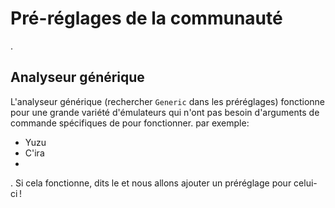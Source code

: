 # Pré-réglages de la communauté
.

## Analyseur générique
L'analyseur générique (rechercher `Generic` dans les préréglages) fonctionne pour une grande variété d'émulateurs qui n'ont pas besoin d'arguments de commande spécifiques de pour fonctionner. par exemple:
* Yuzu
* C'ira
*

. Si cela fonctionne, dits le et nous allons ajouter un préréglage pour celui-ci !
